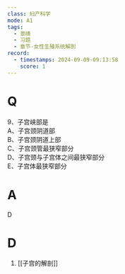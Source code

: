 ```yaml
---
class: 妇产科学
mode: A1
tags:
  - 景晴
  - 习题
  - 章节-女性生殖系统解剖
record:
  - timestamps: 2024-09-09-09:13:58
    score: 1
---
```


# Q
9、子宫峡部是  
A、子宫颈阴道部  
B、子宫颈阴道上部  
C、子宫颈管最狭窄部分  
D、子宫颈与子宫体之间最狭窄部分  
E、子宫体最狭窄部分  
# A
D
# D
1. [[子宫的解剖]]